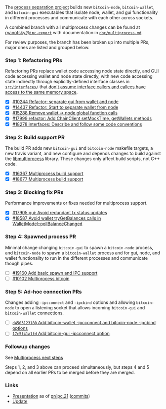 The [process separation project](https://github.com/bitcoin/bitcoin/projects/10) builds new `bitcoin-node`, `bitcoin-wallet`,
and `bitcoin-gui` executables that isolate node, wallet, and gui functionality in different
processes and communicate with each other across sockets.

A combined branch with all multiprocess changes can be found at
[ryanofsky@`ipc-export`](https://github.com/ryanofsky/bitcoin/commits/ipc-export)
with documentation in
[`doc/multiprocess.md`](https://github.com/ryanofsky/bitcoin/blob/ipc-export/doc/multiprocess.md).

For review purposes, the branch has been broken up into multiple PRs, major ones are listed and grouped below.

### Step 1: Refactoring PRs

Refactoring PRs replace wallet code accessing node state directly, and GUI code accessing wallet and node state directly, with new code accessing state indirectly through explicitly-defined interface classes in [`src/interfaces/`](https://github.com/ryanofsky/bitcoin/tree/ipc-export/src/interfaces) that [don't assume interface callers and callees have access to the same memory space](https://github.com/ryanofsky/bitcoin/blob/ipc-export/doc/developer-notes.md#internal-interface-guidelines).

- [X] [#10244 Refactor: separate gui from wallet and node](https://github.com/bitcoin/bitcoin/pull/10244)
- [X] [#14437 Refactor: Start to separate wallet from node](https://github.com/bitcoin/bitcoin/pull/14437)
- [X] [#15288 Remove wallet -> node global function calls](https://github.com/bitcoin/bitcoin/pull/15288)
- [X] [#17999 refactor: Add ChainClient setMockTime, getWallets methods](https://github.com/bitcoin/bitcoin/pull/17999)
- [X] [#18278 interfaces: Describe and follow some code conventions](https://github.com/bitcoin/bitcoin/pull/18278)

### Step 2: Build support PR

The build PR adds new `bitcoin-gui` and `bitcoin-node` makefile targets, a new travis variant, and new configure and depends changes to build against the [libmultiprocess](https://github.com/chaincodelabs/libmultiprocess) library. These changes only affect build scripts, not C++ code.

- [X] [#16367 Multiprocess build support](https://github.com/bitcoin/bitcoin/pull/16367)
- [X] [#18677 Multiprocess build support](https://github.com/bitcoin/bitcoin/pull/18677)

### Step 3: Blocking fix PRs

Performance improvements or fixes needed for multiprocess support.

- [X] [#17905 gui: Avoid redundant tx status updates](https://github.com/bitcoin/bitcoin/pull/17905)
- [X] [#18587 Avoid wallet tryGetBalances calls in WalletModel::pollBalanceChanged](https://github.com/bitcoin/bitcoin/pull/18587)
### Step 4: Spawned process PR

Minimal change changing `bitcoin-gui` to spawn a `bitcoin-node` process, and
`bitcoin-node` to spawn a `bitcoin-wallet` process and for gui, node, and wallet
functionality to run in the different processes and communicate though pipes.

- [ ] [#19160 Add basic spawn and IPC support](https://github.com/bitcoin/bitcoin/pull/19160)
- [ ] [#10102 Multiprocess bitcoin](https://github.com/bitcoin/bitcoin/pull/10102)

### Step 5: Ad-hoc connection PRs

Changes adding `-ipcconnect` and `-ipcbind` options and allowing `bitcoin-node`
to open a listening socket that allows incoming `bitcoin-gui` and `bitcoin-wallet`
connections.

- [ ] [`d4503123180` Add bitcoin-wallet -ipcconnect and bitcoin-node -ipcbind options](https://github.com/ryanofsky/bitcoin/commit/d450312318053190862a074c8cd170b8096b7487)
- [ ] [`17c5f41a1fd` Add bitcoin-gui -ipcconnect option](https://github.com/ryanofsky/bitcoin/commit/17c5f41a1fd4d876ecfd0d7f261805076fe6c2e3)

### Followup changes

See [Multiprocess next steps](https://github.com/ryanofsky/bitcoin/blob/ipc-export/doc/multiprocess.md#next-steps)

Steps 1, 2, and 3 above can proceed simultaneously, but steps 4 and 5 depend on all earlier PRs to be merged before they are merged.

### Links
- [Presentation](https://docs.google.com/presentation/d/1AeJ-7gD-dItUgs5yH-HoEzLvXaEWe_2ZiGUUxYIXcws/edit) as of [pr/ipc.21](https://github.com/ryanofsky/bitcoin/releases/tag/pr%2Fipc.21) ([commits](https://github.com/ryanofsky/bitcoin/compare/master...pr/ipc.21)) 
- [Update](https://docs.google.com/presentation/d/1h47dU2g3__0YQ_bd0pxZ_eYqpxC4JkrnrAsV032HXGU/edit)